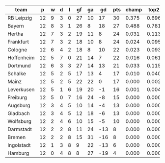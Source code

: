 |    team    | p  | w | d | l | gf | ga | gd  | pts | champ | top2  | top3  | top4  |  5-7  | bot4  | bot3  | bot2  |
|------------|----|---|---|---|----|----|-----|-----|-------|-------|-------|-------|-------|-------|-------|-------|
| RB Leipzig | 12 | 9 | 3 | 0 | 27 | 10 |  17 |  30 | 0.375 | 0.696 | 0.842 | 0.917 | 0.074 | 0.000 | 0.000 | 0.000|
| Bayern     | 12 | 8 | 3 | 1 | 26 |  8 |  18 |  27 | 0.488 | 0.781 | 0.894 | 0.949 | 0.048 | 0.000 | 0.000 | 0.000|
| Hertha     | 12 | 7 | 3 | 2 | 19 | 11 |   8 |  24 | 0.031 | 0.113 | 0.253 | 0.405 | 0.403 | 0.000 | 0.000 | 0.000|
| Frankfurt  | 12 | 7 | 3 | 2 | 18 | 10 |   8 |  24 | 0.024 | 0.095 | 0.228 | 0.377 | 0.408 | 0.000 | 0.000 | 0.000|
| Cologne    | 12 | 6 | 4 | 2 | 18 |  8 |  10 |  22 | 0.023 | 0.093 | 0.223 | 0.374 | 0.408 | 0.000 | 0.000 | 0.000|
| Hoffenheim | 12 | 5 | 7 | 0 | 21 | 14 |   7 |  22 | 0.016 | 0.061 | 0.157 | 0.278 | 0.423 | 0.001 | 0.000 | 0.000|
| Dortmund   | 12 | 6 | 3 | 3 | 27 | 14 |  13 |  21 | 0.033 | 0.115 | 0.265 | 0.422 | 0.399 | 0.000 | 0.000 | 0.000|
| Schalke    | 12 | 5 | 2 | 5 | 17 | 13 |   4 |  17 | 0.010 | 0.040 | 0.112 | 0.211 | 0.418 | 0.002 | 0.000 | 0.000|
| Mainz      | 12 | 5 | 2 | 5 | 22 | 22 |   0 |  17 | 0.000 | 0.002 | 0.009 | 0.021 | 0.133 | 0.036 | 0.012 | 0.003|
| Leverkusen | 12 | 5 | 1 | 6 | 19 | 20 |  -1 |  16 | 0.001 | 0.004 | 0.015 | 0.037 | 0.176 | 0.023 | 0.008 | 0.002|
| Freiburg   | 12 | 5 | 0 | 7 | 16 | 24 |  -8 |  15 | 0.000 | 0.000 | 0.001 | 0.002 | 0.025 | 0.181 | 0.086 | 0.034|
| Augsburg   | 12 | 3 | 4 | 5 | 10 | 14 |  -4 |  13 | 0.000 | 0.000 | 0.001 | 0.002 | 0.032 | 0.150 | 0.067 | 0.024|
| Gladbach   | 12 | 3 | 4 | 5 | 12 | 18 |  -6 |  13 | 0.000 | 0.000 | 0.001 | 0.005 | 0.044 | 0.112 | 0.047 | 0.013|
| Wolfsburg  | 12 | 2 | 4 | 6 | 10 | 15 |  -5 |  10 | 0.000 | 0.000 | 0.000 | 0.001 | 0.009 | 0.307 | 0.170 | 0.075|
| Darmstadt  | 12 | 2 | 2 | 8 | 11 | 24 | -13 |   8 | 0.000 | 0.000 | 0.000 | 0.000 | 0.001 | 0.666 | 0.476 | 0.282|
| Bremen     | 12 | 2 | 2 | 8 | 15 | 31 | -16 |   8 | 0.000 | 0.000 | 0.000 | 0.000 | 0.000 | 0.816 | 0.669 | 0.460|
| Ingolstadt | 12 | 1 | 3 | 8 |  9 | 22 | -13 |   6 | 0.000 | 0.000 | 0.000 | 0.000 | 0.001 | 0.780 | 0.617 | 0.397|
| Hamburg    | 12 | 0 | 4 | 8 |  8 | 27 | -19 |   4 | 0.000 | 0.000 | 0.000 | 0.000 | 0.000 | 0.926 | 0.847 | 0.708|
